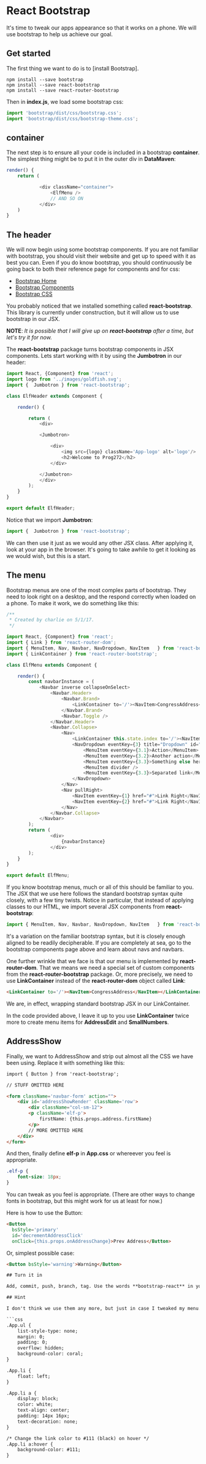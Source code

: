 # React Bootstrap

It's time to tweak our apps appearance so that it works on a phone. We will use bootstrap to help us achieve our goal.

## Get started

The first thing we want to do is to [install Bootstrap].

```
npm install --save bootstrap
npm install --save react-bootstrap
npm install --save react-router-bootstrap
```

Then in **index.js**, we load some bootstrap css:

```javascript
import 'bootstrap/dist/css/bootstrap.css';
import 'bootstrap/dist/css/bootstrap-theme.css';
```

## container

The next step is to ensure all your code is included in a bootstrap **container**. The simplest thing might be to put it in the outer div in **DataMaven**:

```javascript
render() {
    return (

            <div className="container">
                <ElfMenu />
                // AND SO ON
            </div>
    )
}
```

## The header

We will now begin using some bootstrap components. If you are not familiar with bootstrap, you should visit their website and get up to speed with it as best you can. Even if you do know bootstrap, you should continuously be going back to both their reference page for components and for css:

- [Bootstrap Home](http://getbootstrap.com/)
- [Bootstrap Components](http://getbootstrap.com/components/)
- [Bootstrap CSS](http://getbootstrap.com/css/)

You probably noticed that we installed something called **react-bootstrap**. This library is currently under construction, but it will allow us to use bootstrap in our JSX.

**NOTE**: _It is possible that I will give up on **react-bootstrap** after a time, but let's try it for now._

The **react-bootstrap** package turns bootstrap components in JSX components. Lets start working with it by using the **Jumbotron** in our header:

```javascript
import React, {Component} from 'react';
import logo from '../images/goldfish.svg';
import {  Jumbotron } from 'react-bootstrap';

class ElfHeader extends Component {

    render() {

        return (
            <div>

            <Jumbotron>

                <div>
                    <img src={logo} className='App-logo' alt='logo'/>
                    <h2>Welcome to Prog272</h2>
                </div>

            </Jumbotron>
            </div>
        );
    }
}

export default ElfHeader;
```

Notice that we import **Jumbotron**:

```javascript
import {  Jumbotron } from 'react-bootstrap';
```

We can then use it just as we would any other JSX class. After applying it, look at your app in the browser. It's going to take awhile to get it looking as we would wish, but this is a start.

## The menu

Bootstrap menus are one of the most complex parts of bootstrap. They need to look right on a desktop, and the respond correctly when loaded on a phone. To make it work, we do something like this:


```javascript
/**
 * Created by charlie on 5/1/17.
 */

import React, {Component} from 'react';
import { Link } from 'react-router-dom';
import { MenuItem, Nav, Navbar, NavDropdown, NavItem   } from 'react-bootstrap';
import { LinkContainer } from 'react-router-bootstrap';

class ElfMenu extends Component {

    render() {
        const navbarInstance = (
            <Navbar inverse collapseOnSelect>
                <Navbar.Header>
                    <Navbar.Brand>
                        <LinkContainer to='/'><NavItem>CongressAddress</NavItem></LinkContainer>
                    </Navbar.Brand>
                    <Navbar.Toggle />
                </Navbar.Header>
                <Navbar.Collapse>
                    <Nav>
                        <LinkContainer this.state.index to='/'><NavItem>Address Show</NavItem></LinkContainer>
                        <NavDropdown eventKey={3} title="Dropdown" id="basic-nav-dropdown">
                            <MenuItem eventKey={3.1}>Action</MenuItem>
                            <MenuItem eventKey={3.2}>Another action</MenuItem>
                            <MenuItem eventKey={3.3}>Something else here</MenuItem>
                            <MenuItem divider />
                            <MenuItem eventKey={3.3}>Separated link</MenuItem>
                        </NavDropdown>
                    </Nav>
                    <Nav pullRight>
                        <NavItem eventKey={1} href="#">Link Right</NavItem>
                        <NavItem eventKey={2} href="#">Link Right</NavItem>
                    </Nav>
                </Navbar.Collapse>
            </Navbar>
        );
        return (
                <div>
                    {navbarInstance}
                </div>
        );
    }
}

export default ElfMenu;
```

If you know bootstrap menus, much or all of this should be familiar to you. The JSX that we use here follows the standard bootstrap syntax quite closely, with a few tiny twists. Notice in particular, that instead of applying classes to our HTML, we import several JSX components from **react-bootstrap**:

```javascript
import { MenuItem, Nav, Navbar, NavDropdown, NavItem   } from 'react-bootstrap';
```

It's a variation on the familiar bootstrap syntax, but it is closely enough aligned to be readily decipherable. If you are completely at sea, go to the bootstrap components page above and learn about navs and navbars.

One further wrinkle that we face is that our menu is implemented by **react-router-dom**. That we means we need a special set of custom components from the **react-router-bootstrap** package. Or, more precisely, we need to use **LinkContainer** instead of the **react-router-dom** object called **Link**:

```html
<LinkContainer to='/'><NavItem>CongressAddress</NavItem></LinkContainer>
```

We are, in effect, wrapping standard bootstrap JSX in our LinkContainer.

In the code provided above, I leave it up to you use **LinkContainer** twice more to create menu items for **AddressEdit** and **SmallNumbers**.

## AddressShow

Finally, we want to AddressShow and strip out almost all the CSS we have been using. Replace it with something like this:

```html
import { Button } from 'react-bootstrap';

// STUFF OMITTED HERE

<form className='navbar-form' action="">
    <div id='addressShowRender' className='row'>
        <div className="col-sm-12">
        <p className='elf-p'>
            firstName: {this.props.address.firstName}
        </p>
        // MORE OMITTED HERE
    </div>
</form>
```

And then, finally define **elf-p** in **App.css** or whereever you feel is appropriate.

```css
.elf-p {
    font-size: 18px;
}
```

You can tweak as you feel is appropriate. (There are other ways to change fonts in bootstrap, but this might work for us at least for now.)

Here is how to use the Button:

```html
<Button
  bsStyle='primary'
  id='decrementAddressClick'
  onClick={this.props.onAddressChange}>Prev Address</Button>
```

Or, simplest possible case:

```html
<Button bsStyle='warning'>Warning</Button>

## Turn it in

Add, commit, push, branch, tag. Use the words **bootstrap-react** in your messages.

## Hint

I don't think we use them any more, but just in case I tweaked my menu.css file so that we did not globally change **UL** and **LI** elements:

```css
.App.ul {
    list-style-type: none;
    margin: 0;
    padding: 0;
    overflow: hidden;
    background-color: coral;
}

.App.li {
    float: left;
}

.App.li a {
    display: block;
    color: white;
    text-align: center;
    padding: 14px 16px;
    text-decoration: none;
}

/* Change the link color to #111 (black) on hover */
.App.li a:hover {
    background-color: #111;
}
```
